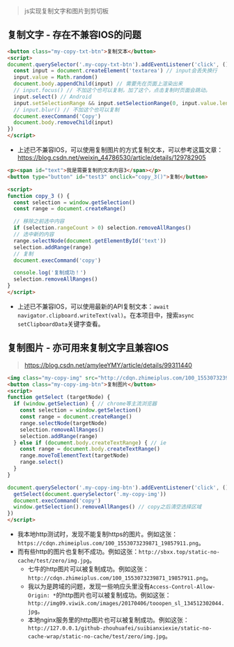 > js实现复制文字和图片到剪切板

## 复制文字 - 存在不兼容IOS的问题
```html
<button class="my-copy-txt-btn">复制文本</button>
<script>
document.querySelector('.my-copy-txt-btn').addEventListener('click', () => {
  const input = document.createElement('textarea') // input会丢失换行
  input.value = Math.random()
  document.body.appendChild(input) // 需要先在页面上渲染出来
  // input.focus() // 不加这个也可以复制，加了这个，点击复制时页面会跳动。
  input.select() // Android
  input.setSelectionRange && input.setSelectionRange(0, input.value.length) // IOS
  // input.blur() // 不加这个也可以复制
  document.execCommand('Copy')
  document.body.removeChild(input)
})
</script>
```
* 上述已不兼容IOS，可以使用复制图片的方式复制文本，可以参考这篇文章：https://blog.csdn.net/weixin_44786530/article/details/129782905
```html
<p><span id="text">我是需要复制的文本内容3</span></p>
<button type="button" id="test3" onclick="copy_3()">复制</button>

<script>
function copy_3 () {
  const selection = window.getSelection()
  const range = document.createRange()

  // 移除之前选中内容
  if (selection.rangeCount > 0) selection.removeAllRanges()
  // 选中新的内容
  range.selectNode(document.getElementById('text'))
  selection.addRange(range)
  // 复制
  document.execCommand('copy')

  console.log('复制成功！')
  selection.removeAllRanges()
}
</script>
```
* 上述已不兼容IOS，可以使用最新的API复制文本：`await navigator.clipboard.writeText(val)`。在本项目中，搜索`async setClipboardData`关键字查看。

## 复制图片 - 亦可用来复制文字且兼容IOS
> https://blog.csdn.net/amyleeYMY/article/details/99311440
```html
<img class="my-copy-img" src="http://cdqn.zhimeiplus.com/100_1553073239871_19857911.png" alt="">
<button class="my-copy-img-btn">复制图片</button>
<script>
function getSelect (targetNode) {
  if (window.getSelection) { // chrome等主流浏览器
    const selection = window.getSelection()
    const range = document.createRange()
    range.selectNode(targetNode)
    selection.removeAllRanges()
    selection.addRange(range)
  } else if (document.body.createTextRange) { // ie
    const range = document.body.createTextRange()
    range.moveToElementText(targetNode)
    range.select()
  }
}

document.querySelector('.my-copy-img-btn').addEventListener('click', () => {
  getSelect(document.querySelector('.my-copy-img'))
  document.execCommand('copy')
  window.getSelection().removeAllRanges() // copy之后清空选择区域
})
</script>
```
* 我本地http测试时，发现不能复制https的图片。例如这张：`https://cdqn.zhimeiplus.com/100_1553073239871_19857911.png`。
* 而有些http的图片也复制不成功。例如这张：`http://sbxx.top/static-no-cache/test/zero/img.jpg`。
  - 七牛的http图片可以被复制成功。例如这张：`http://cdqn.zhimeiplus.com/100_1553073239871_19857911.png`。
  - 我以为是跨域的问题，发现一些响应头里没有`Access-Control-Allow-Origin: *`的http图片也可以被复制成功。例如这张：`http://img09.viwik.com/images/20170406/tooopen_sl_134512302044.jpg`。
  - 本地nginx服务里的http图片也可以被复制成功。例如这张：`http://127.0.0.1/github-zhouhuafei/suibianxiexie/static-no-cache-wrap/static-no-cache/test/zero/img.jpg`。
